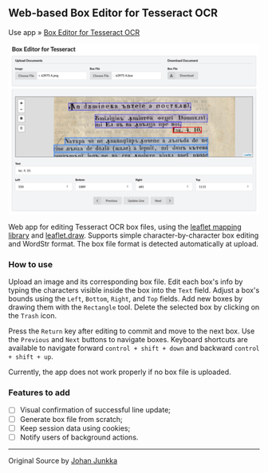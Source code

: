 Web-based Box Editor for Tesseract OCR
-------------

Use app » [Box Editor for Tesseract OCR](http://penteliuc.com/utilities/box-editor/)

![screenshot](img/app-screenshot-1-min.png)

Web app for editing Tesseract OCR box files, using the [leaflet mapping library](http://leafletjs.com) and [leaflet.draw](https://github.com/Leaflet/Leaflet.draw).
Supports simple character-by-character box editing and WordStr format.
The box file format is detected automatically at upload.

### How to use
Upload an image and its corresponding box file.
Edit each box's info by typing the characters visible inside the box into the `Text` field.
Adjust a box's bounds using the `Left`, `Bottom`, `Right`, and `Top` fields.
Add new boxes by drawing them with the `Rectangle` tool.
Delete the selected box by clicking on the `Trash` icon.

Press the `Return` key after editing to commit and move to the next box.
Use the `Previous` and `Next` buttons to navigate boxes.
Keyboard shortcuts are available to navigate forward `control + shift + down` and backward `control + shift + up`.

Currently, the app does not work properly if no box file is uploaded.

### Features to add
- [ ] Visual confirmation of successful line update;
- [ ] Generate box file from scratch;
- [ ] Keep session data using cookies;
- [ ] Notify users of background actions.

----------
Original Source by [Johan Junkka](http://johanjunkka.com/)
